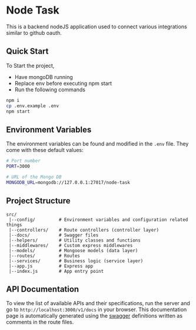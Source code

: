 # Node Task

This is a backend nodeJS application used to connect various integrations similar to github oauth.

## Quick Start

To Start the project,

- Have mongoDB running
- Replace env before executing npm start
- Run the following commands

```bash
npm i
cp .env.example .env
npm start
```

## Environment Variables

The environment variables can be found and modified in the `.env` file. They come with these default values:

```bash
# Port number
PORT=3000

# URL of the Mongo DB
MONGODB_URL=mongodb://127.0.0.1:27017/node-task
```

## Project Structure

```
src/
 |--config/         # Environment variables and configuration related things
 |--controllers/    # Route controllers (controller layer)
 |--docs/           # Swagger files
 |--helpers/        # Utility classes and functions
 |--middlewares/    # Custom express middlewares
 |--models/         # Mongoose models (data layer)
 |--routes/         # Routes
 |--services/       # Business logic (service layer)
 |--app.js          # Express app
 |--index.js        # App entry point
```

## API Documentation

To view the list of available APIs and their specifications, run the server and go to `http://localhost:3000/v1/docs` in your browser. This documentation page is automatically generated using the [swagger](https://swagger.io/) definitions written as comments in the route files.
